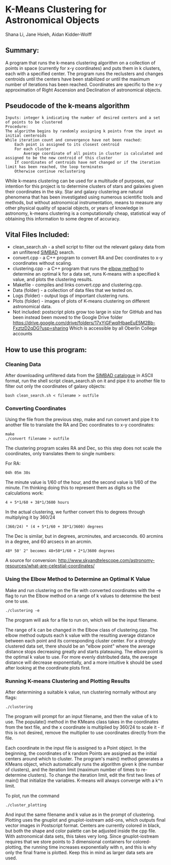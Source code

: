 # K-Means Clustering for Astronomical Objects
Shana Li, Jane Hsieh, Aidan Kidder-Wolff

## Summary:
A program that runs the k-means clustering algorithm on a collection of points in space (currently for x-y coordinates) and puts them in k clusters, each with a specified center. The program runs the reclusters and changes centroids until the centers have been stabilized or until the maximum number of iterations has been reached. Coordinates are specific to the x-y approximation of Right Ascension and Declination of astronomical objects.

## Pseudocode of the k-means algorithm 
```
Inputs: integer k indicating the number of desired centers and a set of points to be clustered
Procedure: 
The algorithm begins by randomly assigning k points from the input as initial centeroids
While iteration count and convergence have not been reached: 
    Each point is assigned to its closest centroid
    For each cluster
        Average coordinate of all points in cluster is calculated and assigned to be the new centroid of this cluster
    If coordinates of centroids have not changed or if the iteration limit has been reached, the loop terminates
    Otherwise continue reclustering 

```

While k-means clustering can be used for a multitude of purposes, our intention for this project is to determine clusters of stars and galaxies given their coordinates in the sky. Star and galaxy clustering are natural phenomena that has been investigated using numerous scientific tools and methods, but without astronomical instrumentation, means to measure any other physical quality of spacial objects, or years of knowledge in astronomy, k-means clustering is a computationally cheap, statistical way of obtaining this information to some degree of accuracy.

## Vital Files Included:
* clean_search.sh - a shell script to filter out the relevant galaxy data from an unfiltered [SIMBAD](http://simbad.u-strasbg.fr/simbad/sim-fid) search. 
* convert.cpp - a C++ program to convert RA and Dec coordinates to x-y coordinates without scaling.
* clustering.cpp - a C++ program that runs the [elbow method](https://en.wikipedia.org/wiki/Elbow_method_(clustering)) to determine an optimal k for a data set, runs K-means with a specified k value, and plots the clustering results.
* Makefile - compiles and links convert.cpp and clustering.cpp. 
* Data (folder) - a collection of data files that we tested on.
* Logs (folder) - output logs of important clustering runs.
* Plots (folder) - images of plots of K-means clustering on different astronomical data.
* Not included: postscript plots grow too large in size for GitHub and has been instead been moved to the Google Drive folder https://drive.google.com/drive/folders/17xYjGFwqIHbaeEuE5M2Bb-FxztzD2qDG?usp=sharing 
Which is accessible by all Oberlin College accounts
## How to use this program:
### Cleaning Data
After downloading unfiltered data from the [SIMBAD catalogue](http://simbad.u-strasbg.fr/simbad/sim-fid) in ASCII format, run the shell script clean_search.sh on it and pipe it to another file to filter out only the coordinates of galaxy objects:
```
bash clean_search.sh < filename > outfile
```

### Converting Coordinates
Using the file from the previous step, make and run convert and pipe it to another file to translate the RA and Dec coordinates to x-y coordinates:
```
make
./convert filename > outfile
```
The clustering program scales RA and Dec, so this step does not scale the coordinates, only translates them to single numbers:

For RA:
```
04h 05m 38s
```
The minute value is 1/60 of the hour, and the second value is 1/60 of the minute. I'm thinking doing this to represent them as digits so the calculations work:
```
4 + 5*1/60 + 38*1/3600 hours
```
In the actual clustering, we further convert this to degrees through multiplying it by 360/24
```
(360/24) * (4 + 5*1/60 + 38*1/3600) degrees
```

The Dec is similar, but in degrees, arcminutes, and arcseconds. 60 arcmins in a degree, and 60 arcsecs in an arcmin.
```
48º 50' 2" becomes 48+50*1/60 + 2*1/3600 degrees 
```
A source for conversion: 
http://www.skyandtelescope.com/astronomy-resources/what-are-celestial-coordinates/

### Using the Elbow Method to Determine an Optimal K Value
Make and run clustering on the file with converted coordinates with the -e flag to run the Elbow method on a range of k values to determine the best one to use. 
```
./clustering -e
```
The program will ask for a file to run on, which will be the input filename.

The range of k can be changed in the Elbow class of clustering.cpp. The elbow method outputs each k value with the resulting average distance between each point and its corresponding cluster center. For a strongly clustered data set, there should be an "elbow point" where the average distance stops decreasing greatly and starts plateauing. The elbow point is the optimal k value to use. For more evenly distributed data, the average distance will decrease exponentially, and a more intuitive k should be used after looking at the coordinate plots first.

### Running K-means Clustering and Plotting Results
After determining a suitable k value, run clustering normally without any flags:
```
./clustering
```
The program will prompt for an input filename, and then the value of k to use. The populate() method in the KMeans class takes in the coordinates from the text file, and the x coordinate is multiplied by 360/24 to scale it - if this is not desired, remove the multiplier to use coordinates directly from the file.

Each coordinate in the input file is assigned to a Point object. In the beginning, the coordinates of k random Points are assigned as the initial centers around which to cluster. The program's main() method generates a KMeans object, which automatically runs the algorithm given k (the number of clusters), and the iteration limit (maximum number of times to re-determine clusters). To change the iteration limit, edit the first two lines of main() that initialize the variables. K-means will always converge with a k^n limit.

To plot, run the command 
``` 
./cluster_plotting
```
And input the same filename and k value as in the prompt of clustering. Plotting uses the gnuplot and gnuplot-iostream add-ons, which outputs final vector images in Postscript format. Centers are currently colored in black, but both the shape and color palette can be adjusted inside the cpp file. With astronomical data sets, this takes very long. Since gnuplot-iostream requires that we store points to 3 dimensional containers for colored-plotting, the running time increases exponentially with n, and this is why only the final frame is plotted. Keep this in mind as larger data sets are used. 
